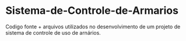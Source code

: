 # Sistema-de-Controle-de-Armarios
Codigo fonte + arquivos utilizados no desenvolvimento de um projeto de sistema de controle de uso de arnários.
